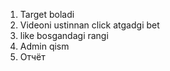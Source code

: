 1. Target boladi
2.  Videoni ustinnan click atgadgi bet
3. like bosgandagi rangi
4. Admin qism
5. Отчёт